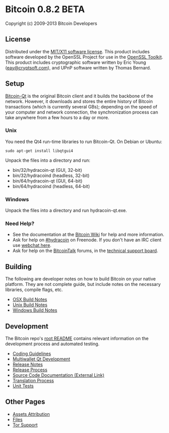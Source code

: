 Bitcoin 0.8.2 BETA 
====================

Copyright (c) 2009-2013 Bitcoin Developers

License
---------------------
Distributed under the [MIT/X11 software license](http://www.opensource.org/licenses/mit-license.php).
This product includes software developed by the OpenSSL Project for use in the [OpenSSL Toolkit](http://www.openssl.org/). This product includes
cryptographic software written by Eric Young ([eay@cryptsoft.com](mailto:eay@cryptsoft.com)), and UPnP software written by Thomas Bernard.

Setup
---------------------
[Bitcoin-Qt](http://hydracoin.org/en/download) is the original Bitcoin client and it builds the backbone of the network. However, it downloads and stores the entire history of Bitcoin transactions (which is currently several GBs); depending on the speed of your computer and network connection, the synchronization process can take anywhere from a few hours to a day or more.

### Unix

You need the Qt4 run-time libraries to run Bitcoin-Qt. On Debian or Ubuntu:

	sudo apt-get install libqtgui4

Unpack the files into a directory and run:

- bin/32/hydracoin-qt (GUI, 32-bit)
- bin/32/hydracoind (headless, 32-bit)
- bin/64/hydracoin-qt (GUI, 64-bit)
- bin/64/hydracoind (headless, 64-bit)



### Windows

Unpack the files into a directory and run hydracoin-qt.exe.

### Need Help?

* See the documentation at the [Bitcoin Wiki](https://en.hydracoin.it/wiki/Main_Page)
for help and more information.
* Ask for help on [#hydracoin](http://webchat.freenode.net?channels=hydracoin) on Freenode. If you don't have an IRC client use [webchat here](http://webchat.freenode.net?channels=hydracoin).
* Ask for help on the [BitcoinTalk](https://hydracointalk.org/) forums, in the [technical support board](https://hydracointalk.org/index.php?board=4.0).

Building
---------------------
The following are developer notes on how to build Bitcoin on your native platform. They are not complete guide, but include notes on the necessary libraries, compile flags, etc.

- [OSX Build Notes](build-osx.md)
- [Unix Build Notes](build-unix.md)
- [Windows Build Notes](build-msw.md)

Development
---------------------
The Bitcoin repo's [root README](https://github.com/hydracoin/hydracoin/blob/master/README.md) contains relevant information on the development process and automated testing.

- [Coding Guidelines](coding.md)
- [Multiwallet Qt Development](multiwallet-qt.md)
- [Release Notes](release-notes.md)
- [Release Process](release-process.md)
- [Source Code Documentation (External Link)](https://dev.visucore.com/hydracoin/doxygen/)
- [Translation Process](translation_process.md)
- [Unit Tests](unit-tests.md)

Other Pages
---------------------
- [Assets Attribution](assets-attribution.md)
- [Files](files.md)
- [Tor Support](tor.md)
